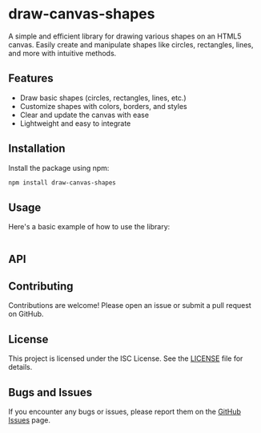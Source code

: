 # draw-canvas-shapes

A simple and efficient library for drawing various shapes on an HTML5 canvas. Easily create and manipulate shapes like circles, rectangles, lines, and more with intuitive methods.

## Features

- Draw basic shapes (circles, rectangles, lines, etc.)
- Customize shapes with colors, borders, and styles
- Clear and update the canvas with ease
- Lightweight and easy to integrate

## Installation

Install the package using npm:

```bash
npm install draw-canvas-shapes
```

## Usage

Here's a basic example of how to use the library:

```javascript
```

## API

## Contributing

Contributions are welcome! Please open an issue or submit a pull request on GitHub.

## License

This project is licensed under the ISC License. See the [LICENSE](./LICENSE) file for details.

## Bugs and Issues

If you encounter any bugs or issues, please report them on the [GitHub Issues](https://github.com/MominRaza/canvas/issues) page.
